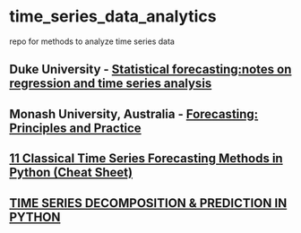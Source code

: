 # time_series_data_analytics
repo for methods to analyze time series data

## Duke University - [Statistical forecasting:notes on regression and time series analysis](https://people.duke.edu/~rnau/411home.htm)

## Monash University, Australia - [Forecasting: Principles and Practice](https://otexts.com/fpp2/)

## [11 Classical Time Series Forecasting Methods in Python (Cheat Sheet)](https://machinelearningmastery.com/time-series-forecasting-methods-in-python-cheat-sheet/)

## [TIME SERIES DECOMPOSITION & PREDICTION IN PYTHON](https://pythonforfinance.net/2019/07/22/time-series-decomposition-prediction-in-python/)
